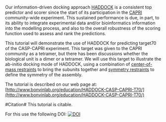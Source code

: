 Our information-driven docking approach [HADDOCK](http://www.bonvinlab.org/software/haddock2.2) is a consistent top predictor and scorer since the start of its participation in the [CAPRI](http://www.ebi.ac.uk/msd-srv/capri) community-wide experiment. This sustained performance is due, in part, to its ability to integrate experimental data and/or bioinformatics information into the modelling process, and also to the overall robustness of the scoring function used to assess and rank the predictions. 

This tutorial will demonstrate the use of HADDOCK for predicting target70 of the CASP-CAPRI experiment. This target was given to the CAPRI community as a tetramer, but there has been discussions whether the biological unit is a dimer or a tetramer. We will use this target to illustrate the ab-initio docking mode of HADDOCK, using a combination of [center-of-mass restraints](http://www.bonvinlab.org/software/haddock2.2/run/#disre) to bring the subunits together and [symmetry restraints](http://www.bonvinlab.org/software/haddock2.2/run/#sym) to define the symmetry of the assembly.

The tutorial is described on our web page at: [http://www.bonvinlab.org/education/HADDOCK-CASP-CAPRI-T70/](http://www.bonvinlab.org/education/HADDOCK-CASP-CAPRI-T70/)


#Citation#
This tutorial is citable. 

For this use the following DOI:
[![DOI](https://zenodo.org/badge/21589/haddocking/CASP-CAPRI-T70-tutorial.svg)](https://zenodo.org/badge/latestdoi/21589/haddocking/CASP-CAPRI-T70-tutorial)
